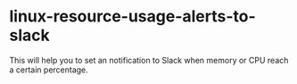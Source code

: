 # linux-resource-usage-alerts-to-slack
This will help you to set an notification to Slack when memory or CPU reach a certain percentage.
